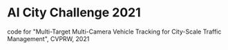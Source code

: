 # AI City Challenge 2021

code for "Multi-Target Multi-Camera Vehicle Tracking for City-Scale Traffic Management", CVPRW, 2021
